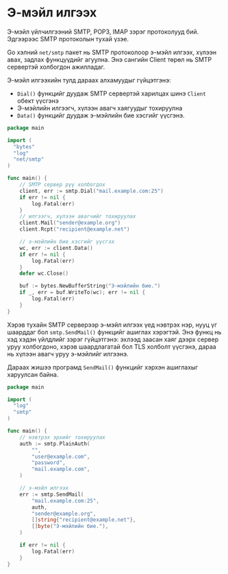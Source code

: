 # Э-мэйл илгээх

Э-мэйл үйлчилгээний SMTP, POP3, IMAP зэрэг протоколууд бий. Эдгээрээс SMTP  протоколын тухай үзэе.

Go хэлний `net/smtp` пакет нь SMTP протоколоор э-мэйл илгээх, хүлээн авах, задлах функцүүдийг агуулна. Энэ сангийн Client төрөл нь SMTP сервертэй холбогдон ажилладаг.

Э-мэйл илгээхийн тулд дараах алхамуудыг гүйцэтгэнэ:

* `Dial()` функцийг дуудаж SMTP сервертэй харилцах шинэ `Client` обект үүсгэнэ
* Э-мэйлийн илгээгч, хүлээн авагч хаягуудыг тохируулна
* `Data()` функцийг дуудаж э-мэйлийн бие хэсгийг үүсгэнэ.

```go
package main

import (
  "bytes"
  "log"
  "net/smtp"
)

func main() {
    // SMTP сервер рүү холбогдох
    client, err := smtp.Dial("mail.example.com:25")
    if err != nil {
        log.Fatal(err)
    }
    // илгээгч, хүлээн авагчийг тохируулах
    client.Mail("sender@example.org")
    client.Rcpt("recipient@example.net")

    // э-мэйлийн бие хэсгийг үүсгэх
    wc, err := client.Data()
    if err != nil {
        log.Fatal(err)
    }
    defer wc.Close()

    buf := bytes.NewBufferString("Э-мэйлийн бие.")
    if _, err = buf.WriteTo(wc); err != nil {
        log.Fatal(err)
    }
}
```

Хэрэв тухайн SMTP серверээр э-мэйл илгээх үед нэвтрэх нэр, нууц үг шаарддаг бол `smtp.SendMail()` функцийг ашиглах хэрэгтэй. Энэ функц нь хэд хэдэн үйлдлийг зэрэг гүйцэтгэнэ: эхлээд заасан хаяг дээрх сервер уруу холбогдоно, хэрэв шаардлагатай бол TLS холболт үүсгэнэ, дараа нь хүлээн авагч уруу э-мэйлийг илгээнэ.

Дараах жишээ програмд `SendMail()` функцийг хэрхэн ашиглахыг харуулсан байна.

```go
package main

import (
  "log"
  "smtp"
)

func main() {
    // нэвтрэх эрхийг тохируулах
    auth := smtp.PlainAuth(
        "",
        "user@example.com",
        "password",
        "mail.example.com",
    )

    // э-мэйл илгээх
    err := smtp.SendMail(
        "mail.example.com:25",
        auth,
        "sender@example.org",
        []string{"recipient@example.net"},
        []byte("Э-мэйлийн бие."),
    )

    if err != nil {
        log.Fatal(err)
    }
}
```



